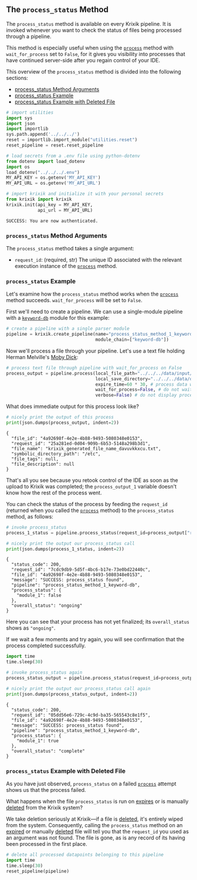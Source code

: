 ## The `process_status` Method

The `process_status` method is available on every Krixik pipeline. It is invoked whenever you want to check the status of files being processed through a pipeline.

This method is especially useful when using the [`process`](process_method.md) method with `wait_for_process` set to `False`, for it gives you visibility into processes that have continued server-side after you regain control of your IDE.

This overview of the `process_status` method is divided into the following sections:

- [process_status Method Arguments](#process_status-method-arguments)
- [process_status Example](#process_status-example)
- [process_status Example with Deleted File](#process_status-example-with-deleted-file)


```python
# import utilities
import sys 
import json
import importlib
sys.path.append('../../../')
reset = importlib.import_module("utilities.reset")
reset_pipeline = reset.reset_pipeline

# load secrets from a .env file using python-dotenv
from dotenv import load_dotenv
import os
load_dotenv("../../../.env")
MY_API_KEY = os.getenv('MY_API_KEY')
MY_API_URL = os.getenv('MY_API_URL')

# import krixik and initialize it with your personal secrets
from krixik import krixik
krixik.init(api_key = MY_API_KEY, 
            api_url = MY_API_URL)
```

    SUCCESS: You are now authenticated.


### `process_status` Method Arguments

The `process_status` method takes a single argument:

- `request_id`: (required, str) The unique ID associated with the relevant execution instance of the [`process`](process_method.md) method.

### `process_status` Example

Let's examine how the `process_status` method works when the [`process`](process_method.md) method succeeds. `wait_for_process` will be set to `False`.

First we'll need to create a pipeline. We can use a single-module pipeline with a [`keyword-db`](../../modules/database_modules/keyword-db_module.md) module for this example:


```python
# create a pipeline with a single parser module
pipeline = krixik.create_pipeline(name="process_status_method_1_keyword-db",
                                  module_chain=["keyword-db"])
```

Now we'll process a file through your pipeline. Let's use a text file holding Herman Melville's <u>Moby Dick</u>:


```python
# process text file through pipeline with wait_for_process on False
process_output = pipeline.process(local_file_path="../../../data/input/moby_dick_very_short.txt", # the initial local filepath where the input JSON file is stored
                                  local_save_directory="../../../data/output",  # the local directory that the output file will be saved to
                                  expire_time=60 * 30, # process data will be deleted from the Krixik system in 30 minutes
                                  wait_for_process=False, # do not wait for process to complete before returning IDE control to user
                                  verbose=False) # do not display process update printouts upon running code
```

What does immediate output for this process look like?


```python
# nicely print the output of this process
print(json.dumps(process_output, indent=2))
```

    {
      "file_id": "4a92698f-4e2e-4b88-9493-5080348e0153",
      "request_id": "25a281ed-0d04-909b-6b53-5148a298b3d1",
      "file_name": "krixik_generated_file_name_davuvkkxcu.txt",
      "symbolic_directory_path": "/etc",
      "file_tags": null,
      "file_description": null
    }


That's all you see because you retook control of the IDE as soon as the upload to Krixik was completed; the `process_output_1` variable doesn't know how the rest of the process went.

You can check the status of the process by feeding the `request_id` (returned when you called the [`process`](process_method.md) method) to the `process_status` method, as follows:


```python
# invoke process_status
process_1_status = pipeline.process_status(request_id=process_output["request_id"])

# nicely print the output our process_status call
print(json.dumps(process_1_status, indent=2))
```

    {
      "status_code": 200,
      "request_id": "7cdc9db9-5d5f-4bc6-b17e-73e0bd22440c",
      "file_id": "4a92698f-4e2e-4b88-9493-5080348e0153",
      "message": "SUCCESS: process_status found",
      "pipeline": "process_status_method_1_keyword-db",
      "process_status": {
        "module_1": false
      },
      "overall_status": "ongoing"
    }


Here you can see that your process has not yet finalized; its `overall_status` shows as `"ongoing"`.

If we wait a few moments and try again, you will see confirmation that the process completed successfully.


```python
import time
time.sleep(30)
```


```python
# invoke process_status again
process_status_output = pipeline.process_status(request_id=process_output["request_id"])

# nicely print the output our process_status call again
print(json.dumps(process_status_output, indent=2))
```

    {
      "status_code": 200,
      "request_id": "05dd56e6-729c-4c9d-ba35-565543c8e1f5",
      "file_id": "4a92698f-4e2e-4b88-9493-5080348e0153",
      "message": "SUCCESS: process_status found",
      "pipeline": "process_status_method_1_keyword-db",
      "process_status": {
        "module_1": true
      },
      "overall_status": "complete"
    }


### `process_status` Example with Deleted File

As you have just observed, `process_status` on a failed [`process`](process_method.md) attempt shows us that the process failed.

What happens when the file `process_status` is run on [expires](process_method.md#core-process-method-arguments) or is manually [deleted](../file_system/delete_method.md) from the Krixik system?

We take deletion seriously at Krixik—if a file is [deleted](../file_system/delete_method.md), it's entirely wiped from the system. Consequently, calling the `process_status` method on an [expired](process_method.md#core-process-method-arguments) or manually [deleted](../file_system/delete_method.md) file will tell you that the `request_id` you used as an argument was not found. The file is gone, as is any record of its having been processed in the first place.


```python
# delete all processed datapoints belonging to this pipeline
import time
time.sleep(30)
reset_pipeline(pipeline)
```
